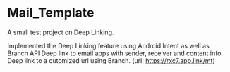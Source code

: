# Mail_Template
A small test project on Deep Linking.

Implemented the Deep Linking feature using Android Intent as well as Branch API
Deep link to email apps with sender, receiver and content info.
Deep link to a cutomized url using Branch. (url: https://rxc7.app.link/mt)
